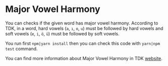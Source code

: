 # Major Vowel Harmony

You can checks if the given word has major vowel harmony. According to TDK, in a word, hard vowels (`a`, `ı`, `o`, `u`) must be followed by hard vowels and soft vowels (`e`, `i`, `ö`, `ü`) must be followed by soft vowels.

You run first `npm|yarn install` then you can check this code with `yarn|npm test` command. 

You can find more information about Major Vowel Harmony in TDK [website](http://tdk.gov.tr/icerik/yazim-kurallari/buyuk-unlu-uyumu).
